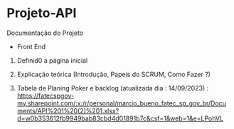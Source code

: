# Projeto-API
Documentação do Projeto
 - Front  End
1. Definid0 a página inicial
2. Explicação teórica
   (Introdução,
   Papeis do SCRUM,
   Como Fazer ?)

3. Tabela de Planing Poker  e backlog  (atualizada dia : 14/09/2023) : https://fatecspgov-my.sharepoint.com/:x:/r/personal/marcio_bueno_fatec_sp_gov_br/Documents/API%201%20(2)%201.xlsx?d=w0b353612fb9949bab83cbd4d01891b7c&csf=1&web=1&e=LPohVL
